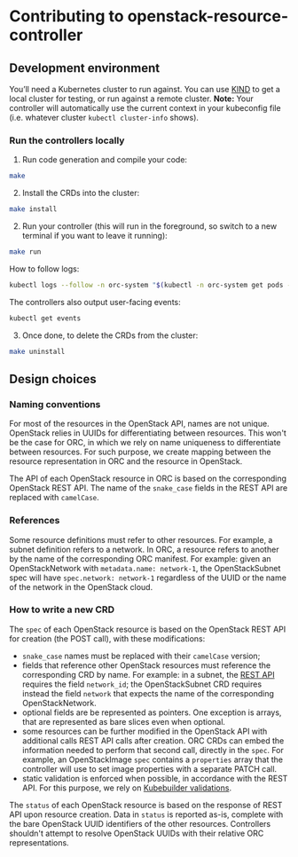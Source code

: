 # Contributing to openstack-resource-controller

## Development environment
You’ll need a Kubernetes cluster to run against. You can use [KIND](https://sigs.k8s.io/kind) to get a local cluster for testing, or run against a remote cluster.
**Note:** Your controller will automatically use the current context in your kubeconfig file (i.e. whatever cluster `kubectl cluster-info` shows).

### Run the controllers locally
1. Run code generation and compile your code:

```sh
make
```

2. Install the CRDs into the cluster:

```sh
make install
```

2. Run your controller (this will run in the foreground, so switch to a new terminal if you want to leave it running):

```sh
make run
```

How to follow logs:
```sh
kubectl logs --follow -n orc-system "$(kubectl -n orc-system get pods -o NAME)"
```

The controllers also output user-facing events:
```sh
kubectl get events
```

3. Once done, to delete the CRDs from the cluster:

```sh
make uninstall
```

## Design choices

### Naming conventions
For most of the resources in the OpenStack API, names are not unique. OpenStack relies in UUIDs for differentiating between resources. This won't be the case for ORC, in which we rely on name uniqueness to differentiate between resources. For such purpose, we create mapping between the resource representation in ORC and the resource in OpenStack.

The API of each OpenStack resource in ORC is based on the corresponding OpenStack REST API. The name of the `snake_case` fields in the REST API are replaced with `camelCase`.

### References
Some resource definitions must refer to other resources. For example, a subnet definition refers to a network. In ORC, a resource refers to another by the name of the corresponding ORC manifest. For example: given an OpenStackNetwork with `metadata.name: network-1`, the OpenStackSubnet spec will have `spec.network: network-1` regardless of the UUID or the name of the network in the OpenStack cloud.

### How to write a new CRD
The `spec` of each OpenStack resource is based on the OpenStack REST API for creation (the POST call), with these modifications:
* `snake_case` names must be replaced with their `camelCase` version;
* fields that reference other OpenStack resources must reference the corresponding CRD by name. For example: in a subnet, the [REST API](https://docs.openstack.org/api-ref/network/v2/#create-subnet) requires the field `network_id`; the OpenStackSubnet CRD requires instead the field `network` that expects the name of the corresponding OpenStackNetwork.
* optional fields are be represented as pointers. One exception is arrays, that are represented as bare slices even when optional.
* some resources can be further modified in the OpenStack API with additional calls REST API calls after creation. ORC CRDs can embed the information needed to perform that second call, directly in the `spec`. For example, an OpenStackImage `spec` contains a `properties` array that the controller will use to set image properties with a separate PATCH call.
* static validation is enforced when possible, in accordance with the REST API. For this purpose, we rely on [Kubebuilder validations](https://book.kubebuilder.io/reference/markers/crd-validation.html).

The `status` of each OpenStack resource is based on the response of REST API upon resource creation. Data in `status` is reported as-is, complete with the bare OpenStack UUID identifiers of the other resources. Controllers shouldn't attempt to resolve OpenStack UUIDs with their relative ORC representations.
